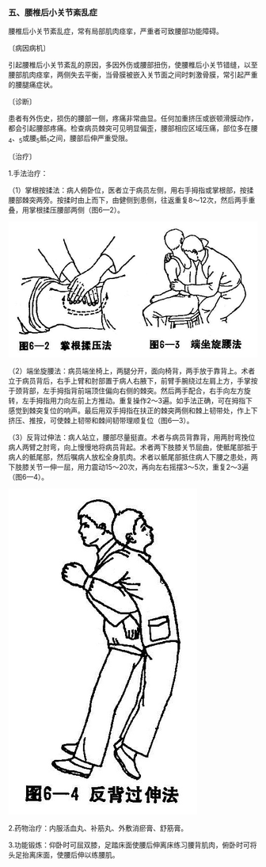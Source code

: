 ### 五、腰椎后小关节紊乱症

腰椎后小关节紊乱症，常有局部肌肉痉挛，严重者可致腰部功能障碍。

〔病因病机〕

引起腰椎后小关节紊乱的原因，多因外伤或腰部扭伤，使腰椎后小关节错缝，以至腰部肌肉痉挛，两侧失去平衡，当骨膜被嵌入关节面之间时刺激骨膜，常引起严重的腰腿痛症状。

〔诊断〕

患者有外伤史，损伤的腰部一侧，疼痛非常曲显。任何加重挤压或嵌顿滑膜动作，都会引起腰部疼痛。检查病员棘突可见明显偏歪，腰部相应区域压痛，部位多在腰<sub>4</sub>、<sub>5</sub>或腰<sub>5</sub>骶<sub>1</sub>之间，腰部后伸严重受限。

〔治疗〕

1.手法治疗：

（1）掌根按揉法：病人俯卧位，医者立于病员左侧，用右手拇指或掌根部，按揉腰部棘突两旁。按揉时由上而下，由健侧到患侧，往返重复8〜12次，然后两手重叠，用掌根揉压腰部两侧（图6—2）。

![插图](./img/6-2、6-3.jpg)

（2）端坐旋腰法：病员端坐椅上，两腿分开，面向椅背，两手放于靠背上。术者立于病员背后，右手上臂和肘部置于病人右腋下，前臂手腕绕过左肩上方，手掌按于颈背部，左手拇指背前端顶住偏向右侧的棘突。然后两手配合，右手向左方旋转，左手拇指用力向左前上方推动。重复操作2〜3遍。如手法正确，可在拇指下感觉到棘突复位的响声。最后用双手拇指在扶正的棘突两侧和棘上韧带处，作上下挤压、推按，可使棘上韧带和棘间韧带理顺复位（图6—3）。

（3）反背过伸法：病人站立，腰部尽量挺直。术者与病员背靠背，用两肘弯挽位病人两臂之肘弯，向上慢慢地将病员背起。术者两下肢膝关节屈曲，使骶尾部抵于病人的骶尾部，然后嘱病人放松全身肌肉。术者以骶尾部抵住病人下腰之患处，两下肢膝关节一伸一屈，用力震动15〜20次，再向左右摇摆3〜5次，重复2〜3遍（图6—4）。

![插图](./img/6-4.jpg)

2.药物治疗：内服活血丸、补筋丸、外敷消瘀膏、舒筋膏。

3.功能锻炼：仰卧时可屈双膝，足踏床面使腰后伸离床练习腰背肌肉，俯卧时可将头足抬离床面，使腰后伸以练腰肌。
